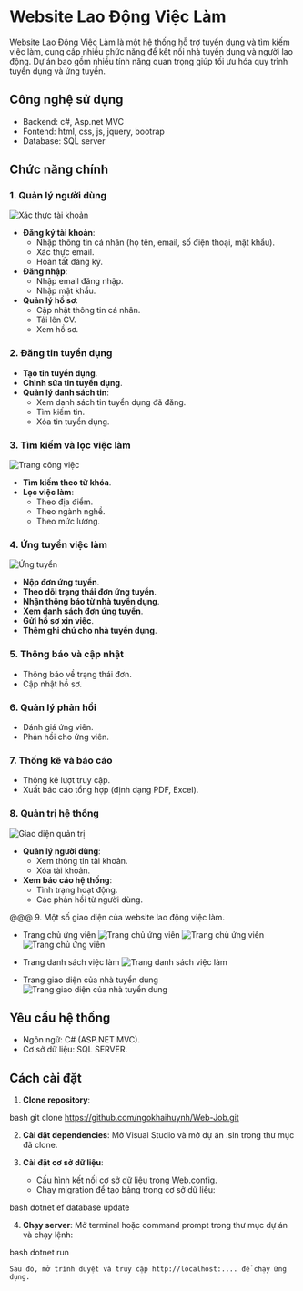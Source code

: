 # Website Lao Động Việc Làm

Website Lao Động Việc Làm là một hệ thống hỗ trợ tuyển dụng và tìm kiếm việc làm, cung cấp nhiều chức năng để kết nối nhà tuyển dụng và người lao động. Dự án bao gồm nhiều tính năng quan trọng giúp tối ưu hóa quy trình tuyển dụng và ứng tuyển.

## Công nghệ sử dụng
- Backend: c#, Asp.net MVC
- Fontend: html, css, js, jquery, bootrap
- Database: SQL server

## Chức năng chính

### 1. Quản lý người dùng
![Xác thực tài khoản](img/xacthuc.png)
- **Đăng ký tài khoản**: 
  - Nhập thông tin cá nhân (họ tên, email, số điện thoại, mật khẩu).
  - Xác thực email.
  - Hoàn tất đăng ký.
- **Đăng nhập**: 
  - Nhập email đăng nhập.
  - Nhập mật khẩu.
- **Quản lý hồ sơ**: 
  - Cập nhật thông tin cá nhân.
  - Tải lên CV.
  - Xem hồ sơ.

### 2. Đăng tin tuyển dụng
- **Tạo tin tuyển dụng**.
- **Chỉnh sửa tin tuyển dụng**.
- **Quản lý danh sách tin**: 
  - Xem danh sách tin tuyển dụng đã đăng.
  - Tìm kiếm tin.
  - Xóa tin tuyển dụng.

### 3. Tìm kiếm và lọc việc làm
![Trang công việc](img/job.png)
- **Tìm kiếm theo từ khóa**.
- **Lọc việc làm**: 
  - Theo địa điểm.
  - Theo ngành nghề.
  - Theo mức lương.

### 4. Ứng tuyển việc làm
![Ứng tuyển](img/applicant.png)
- **Nộp đơn ứng tuyển**.
- **Theo dõi trạng thái đơn ứng tuyển**.
- **Nhận thông báo từ nhà tuyển dụng**.
- **Xem danh sách đơn ứng tuyển**.
- **Gửi hồ sơ xin việc**.
- **Thêm ghi chú cho nhà tuyển dụng**.

### 5. Thông báo và cập nhật
- Thông báo về trạng thái đơn.
- Cập nhật hồ sơ.

### 6. Quản lý phản hồi
- Đánh giá ứng viên.
- Phản hồi cho ứng viên.

### 7. Thống kê và báo cáo
- Thông kê lượt truy cập.
- Xuất báo cáo tổng hợp (định dạng PDF, Excel).

### 8. Quản trị hệ thống
![Giao diện quản trị](img/admin.png)
- **Quản lý người dùng**: 
  - Xem thông tin tài khoản.
  - Xóa tài khoản.
- **Xem báo cáo hệ thống**: 
  - Tình trạng hoạt động.
  - Các phản hồi từ người dùng.
 
@@@ 9. Một số giao diện của website lao động việc làm.
  - Trang chủ ứng viên
![Trang chủ ứng viên](img/home.png)
![Trang chủ ứng viên](img/home1.png)
![Trang chủ ứng viên](img/home2.png)

  - Trang danh sách việc làm
![Trang danh sách việc làm](img/job.png)

  - Trang giao diện của nhà tuyển dung
![Trang giao diện của nhà tuyển dung](img/nhatuyendung.png)

## Yêu cầu hệ thống
- Ngôn ngữ: C# (ASP.NET MVC).
- Cơ sở dữ liệu: SQL SERVER.


## Cách cài đặt

1. **Clone repository**:
    
bash
    git clone https://github.com/ngokhaihuynh/Web-Job.git


2. **Cài đặt dependencies**:
    Mở Visual Studio và mở dự án .sln trong thư mục đã clone.

3. **Cài đặt cơ sở dữ liệu**:
    - Cấu hình kết nối cơ sở dữ liệu trong Web.config.
    - Chạy migration để tạo bảng trong cơ sở dữ liệu:
      
bash
      dotnet ef database update


4. **Chạy server**:
    Mở terminal hoặc command prompt trong thư mục dự án và chạy lệnh:
    
bash
    dotnet run


    Sau đó, mở trình duyệt và truy cập http://localhost:.... để chạy ứng dụng.
